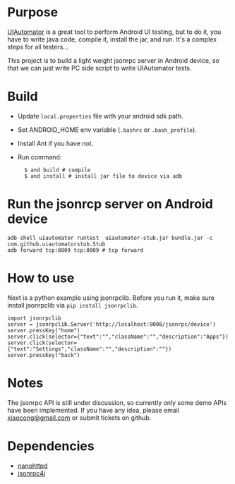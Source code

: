 # Purpose

[UIAutomator](http://developer.android.com/tools/testing/testing_ui.html) is a
great tool to perform Android UI testing, but to do it, you have to write java
code, compile it, install the jar, and run. It's a complex steps for all
testers...

This project is to build a light weight jsonrpc server in Android device, so
that we can just write PC side script to write UIAutomator tests.

# Build

- Update `local.properties` file with your android sdk path.
- Set ANDROID_HOME env variable (`.bashrc` or `.bash_profile`).
- Install Ant if you have not.
- Run command:


    	$ and build # compile
    	$ and install # install jar file to device via adb

# Run the jsonrcp server on Android device

	adb shell uiautomator runtest  uiautomator-stub.jar bundle.jar -c com.github.uiautomatorstub.Stub
	adb forward tcp:8009 tcp:8009 # tcp forward

# How to use

Next is a python example using jsonrpclib. Before you run it, make sure install jsonrpclib via
`pip install jsonrpclib`.

	import jsonrpclib
	server = jsonrpclib.Server('http://localhost:9008/jsonrpc/device')
	server.pressKey("home")
	server.click(selector={"text":"","className":"","description":"Apps"})
	server.click(selector={"text":"Settings","className":"","description":""})
	server.pressKey("back")

# Notes

The jsonrpc API is still under discussion, so currently only some demo APIs have been implemented.
If you have any idea, please email xiaocong@gmail.com or submit tickets on github.

# Dependencies

- [nanohttpd](https://github.com/NanoHttpd/nanohttpd)
- [jsonrpc4j](https://code.google.com/p/jsonrpc4j/)
